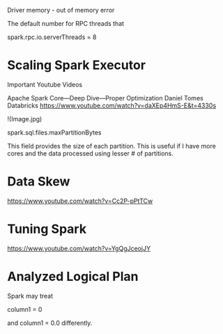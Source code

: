 Driver memory - out of memory error

The default number for RPC threads that 

spark.rpc.io.serverThreads = 8  

# Scaling Spark Executor


Important Youtube Videos 

Apache Spark Core—Deep Dive—Proper Optimization Daniel Tomes Databricks https://www.youtube.com/watch?v=daXEp4HmS-E&t=4330s

!(Image.jpg)

spark.sql.files.maxPartitionBytes 

This field provides the size of each partition. This is useful if I have more cores and the data processed using lesser # of partitions. 


# Data Skew
https://www.youtube.com/watch?v=Cc2P-pPtTCw


# Tuning Spark 
https://www.youtube.com/watch?v=YgQgJceojJY

# Analyzed Logical Plan 

Spark may treat 

column1 = 0

and column1 = 0.0  differently. 
